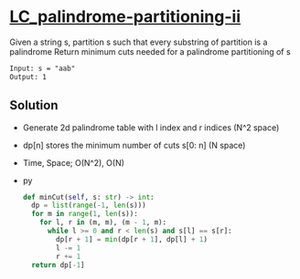 # [LC_palindrome-partitioning-ii](https://leetcode.com/problems/palindrome-partitioning-ii)

Given a string s, partition s such that every substring of partition is a palindrome
Return minimum cuts needed for a palindrome partitioning of s

```txt
Input: s = "aab"
Output: 1
```

## Solution

* Generate 2d palindrome table with l index and r indices (N^2 space)
* dp[n] stores the minimum number of cuts s[0: n] (N space)
* Time, Space; O(N^2), O(N)

* py

  ```py
  def minCut(self, s: str) -> int:
    dp = list(range(-1, len(s)))
    for m in range(1, len(s)):
      for l, r in (m, m), (m - 1, m):
        while l >= 0 and r < len(s) and s[l] == s[r]:
          dp[r + 1] = min(dp[r + 1], dp[l] + 1)
          l -= 1
          r += 1
    return dp[-1]
  ```
